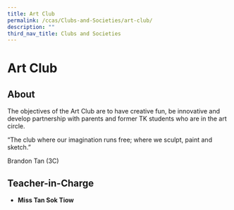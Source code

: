 ```yaml
---
title: Art Club
permalink: /ccas/Clubs-and-Societies/art-club/
description: ""
third_nav_title: Clubs and Societies
---
```

# Art Club

## **About**

The objectives of the Art Club are to have creative fun, be innovative and develop partnership with parents and former TK students who are in the art circle.

“The club where our imagination runs free; where we sculpt, paint and sketch.”

Brandon Tan (3C)

## **Teacher-in-Charge**

*   **Miss Tan Sok Tiow**